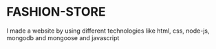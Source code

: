# FASHION-STORE
I made a website by using different technologies like html, css, node-js, mongodb and mongoose and javascript
